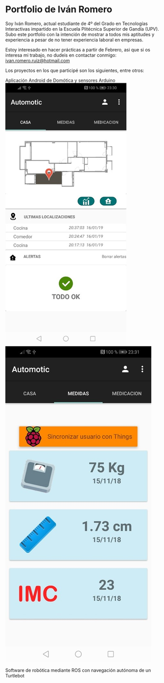 # Portfolio de Iván Romero

Soy Iván Romero, actual estudiante de 4º del Grado en Tecnologías Interactivas impartido en la Escuela Plitécnica Superior de Gandía (UPV).
Subo este portfolio con la intención de mostrar a todos mis aptitudes y experiencia a pesar de no tener experiencia laboral en empresas.

Estoy interesado en hacer prácticas a partir de Febrero, asi que si os interesa mi trabajo, no dudeis en contactar conmigo:
ivan.romero.ruiz@hotmail.com

Los proyectos en los que participé son los siguientes, entre otros:

Aplicación Android de Domótica y sensores Arduino
![alt text](https://raw.githubusercontent.com/IviRome/Portfolio/master/Aplicacion_Domotica/Vista_Rapida/Mapa.jpg)
![alt text](https://raw.githubusercontent.com/IviRome/Portfolio/master/Aplicacion_Domotica/Vista_Rapida/Medidas.jpg)

Software de robótica mediante ROS con navegación autónoma de un Turtlebot
